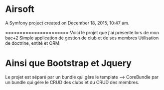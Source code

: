 Airsoft
=======

A Symfony project created on December 18, 2015, 10:47 am.

======================
Voici le projet que j'ai présente lors de mon bac+2
Simple application de gestion de club et de ses membres
Utilisation de doctrine, entité et ORM

Ainsi que Bootstrap et Jquery
================
Le projet est séparé par un bundle qui gère le template --> CoreBundle
                     par un bundle qui gère le CRUD des clubs et du CRUD des membres.
                   
             
